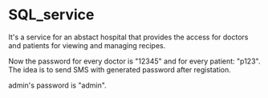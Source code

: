 # SQL_service
It's a service for an abstact hospital that provides the access for doctors and patients for viewing and managing recipes.

Now the password for every doctor is "12345" and for every patient: "p123".
The idea is to send SMS with generated password after registation.

admin's password is "admin".
